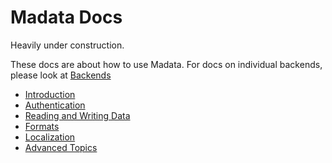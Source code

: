 # Madata Docs

Heavily under construction.

These docs are about how to use Madata.
For docs on individual backends, please look at [Backends](../backends/)

- [Introduction](introduction/)
- [Authentication](authentication/)
- [Reading and Writing Data](readwrite/)
- [Formats](formats/)
- [Localization](localization/)
- [Advanced Topics](advanced/)